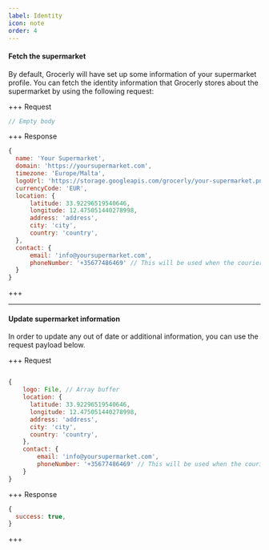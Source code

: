 ```yaml
---
label: Identity
icon: note
order: 4
---
```


#### Fetch the supermarket

By default, Grocerly will have set up some information of your supermarket profile. You can fetch the identity information that Grocerly stores about the supermarket by using the following request:

+++ Request

```js [!badge variant="success" text="GET"] /supermarket/identity
// Empty body
```

+++ Response

```js
{
  name: 'Your Supermarket',
  domain: 'https://yoursupermarket.com',
  timezone: 'Europe/Malta',
  logoUrl: 'https://storage.googleapis.com/grocerly/your-supermarket.png',
  currencyCode: 'EUR',
  location: {
      latitude: 33.92296519540646,
      longitude: 12.475051440278998,
      address: 'address',
      city: 'city',
      country: 'country',
  },
  contact: {
      email: 'info@yoursupermarket.com',
      phoneNumber: '+35677486469' // This will be used when the courier needs to contact the supermarket.
  }
}
```

+++

---

#### Update supermarket information

In order to update any out of date or additional information, you can use the request payload below.

+++ Request

```js [!badge variant="warning" text="PUT"] /supermarket/identity

{
    logo: File, // Array buffer
    location: {
      latitude: 33.92296519540646,
      longitude: 12.475051440278998,
      address: 'address',
      city: 'city',
      country: 'country',
    },
    contact: {
        email: 'info@yoursupermarket.com',
        phoneNumber: '+35677486469' // This will be used when the courier needs to contact the supermarket.
    }
}
```

+++ Response

```js
{
  success: true,
}
```

+++
